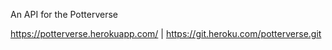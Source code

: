 An API for the Potterverse


https://potterverse.herokuapp.com/ | https://git.heroku.com/potterverse.git
